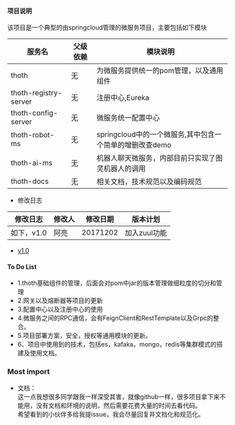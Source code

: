 #### 项目说明
该项目是一个典型的由springcloud管理的微服务项目，主要包括如下模块

|服务名 | 父级依赖 | 模块说明|
|----|----|----        |
|thoth|无|为微服务提供统一的pom管理，以及通用组件|  
|thoth-registry-server|无|注册中心,Eureka|  
|thoth-config-server| 无|微服务统一配置中心|  
|thoth-robot-ms|无|springcloud中的一个微服务,其中包含一个简单的增删改查demo|  
|thoth-ai-ms|无|机器人聊天微服务，内部目前只实现了图灵机器人的调用| 
|thoth-docs|无|相关文档，技术规范以及编码规范| 

* 修改日志  

|修改日志 | 修改人 | 修改日期|版本计划|
|----|----|----        |---|
|如下，v1.0|阿亮|20171202        |加入zuul功能|

  - [v1.0](https://github.com/liangliang1259/springcloud-thoth/blob/v1.0/thoth-docs/update-log/2017-12-02.md)

#### To Do List
* 1.thoth基础组件的管理，后面会对pom中jar的版本管理做细粒度的切分和管理
* 2.网关以及熔断器等项目的更新
* 3.配置中心以及注册中心的使用
* 4.微服务之间的RPC通信，会有FeignClient和RestTemplate以及Grpc的整合。
* 5.项目部署方案，安全，授权等通用模块的更新。
* 6、项目中使用到的技术，包括es，kafaka，mongo，redis等集群模式的搭建及使用文档。



### Most import
*  文档：  
这一点我想很多同学跟我一样深受其害，就像github一样，很多项目拿下来不能用，没有文档和环境的说明，然后需要花费大量的时间去看代码。  
希望看到的小伙伴多给我提issue，我会尽量回复并文档化和规范化。




    
